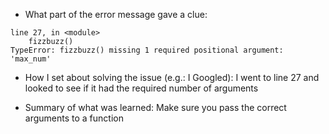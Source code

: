 - What part of the error message gave a clue:
```
line 27, in <module>
    fizzbuzz()
TypeError: fizzbuzz() missing 1 required positional argument: 'max_num'
```

- How I set about solving the issue (e.g.: I Googled):
I went to line 27 and looked to see if it had the required number of arguments

- Summary of what was learned:
Make sure you pass the correct arguments to a function
